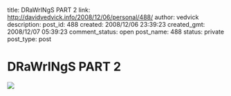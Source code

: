 title: DRaWrINgS PART 2
link: http://davidvedvick.info/2008/12/06/personal/488/
author: vedvick
description: 
post_id: 488
created: 2008/12/06 23:39:23
created_gmt: 2008/12/07 05:39:23
comment_status: open
post_name: 488
status: private
post_type: post

# DRaWrINgS PART 2

![](http://devedcomputers.com/life/wp-content/uploads/2007/09/surfer.jpg)